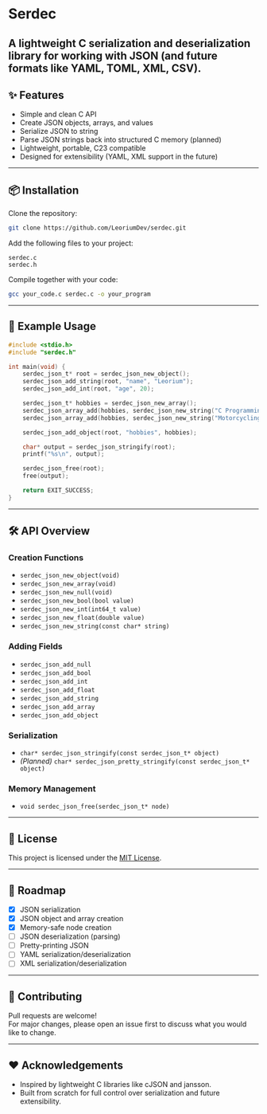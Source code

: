 # Serdec
A lightweight C serialization and deserialization library for working with JSON (and future formats like YAML, TOML, XML, CSV).
---

## ✨ Features

- Simple and clean C API
- Create JSON objects, arrays, and values
- Serialize JSON to string
- Parse JSON strings back into structured C memory (planned)
- Lightweight, portable, C23 compatible
- Designed for extensibility (YAML, XML support in the future)

---

## 📦 Installation

Clone the repository:

```bash
git clone https://github.com/LeoriumDev/serdec.git
```

Add the following files to your project:

```plaintext
serdec.c
serdec.h
```

Compile together with your code:

```bash
gcc your_code.c serdec.c -o your_program
```

---

## 📝 Example Usage

```c
#include <stdio.h>
#include "serdec.h"

int main(void) {
    serdec_json_t* root = serdec_json_new_object();
    serdec_json_add_string(root, "name", "Leorium");
    serdec_json_add_int(root, "age", 20);

    serdec_json_t* hobbies = serdec_json_new_array();
    serdec_json_array_add(hobbies, serdec_json_new_string("C Programming"));
    serdec_json_array_add(hobbies, serdec_json_new_string("Motorcycling"));

    serdec_json_add_object(root, "hobbies", hobbies);

    char* output = serdec_json_stringify(root);
    printf("%s\n", output);

    serdec_json_free(root);
    free(output);

    return EXIT_SUCCESS;
}
```

---

## 🛠️ API Overview

### Creation Functions

- `serdec_json_new_object(void)`
- `serdec_json_new_array(void)`
- `serdec_json_new_null(void)`
- `serdec_json_new_bool(bool value)`
- `serdec_json_new_int(int64_t value)`
- `serdec_json_new_float(double value)`
- `serdec_json_new_string(const char* string)`

### Adding Fields

- `serdec_json_add_null`
- `serdec_json_add_bool`
- `serdec_json_add_int`
- `serdec_json_add_float`
- `serdec_json_add_string`
- `serdec_json_add_array`
- `serdec_json_add_object`

### Serialization

- `char* serdec_json_stringify(const serdec_json_t* object)`
- *(Planned)* `char* serdec_json_pretty_stringify(const serdec_json_t* object)`

### Memory Management

- `void serdec_json_free(serdec_json_t* node)`

---

## 📜 License

This project is licensed under the [MIT License](LICENSE).

---

## 🚀 Roadmap

- [x] JSON serialization
- [x] JSON object and array creation
- [x] Memory-safe node creation
- [ ] JSON deserialization (parsing)
- [ ] Pretty-printing JSON
- [ ] YAML serialization/deserialization
- [ ] XML serialization/deserialization

---

## 🤝 Contributing

Pull requests are welcome!  
For major changes, please open an issue first to discuss what you would like to change.

---

## ❤️ Acknowledgements

- Inspired by lightweight C libraries like cJSON and jansson.
- Built from scratch for full control over serialization and future extensibility.

